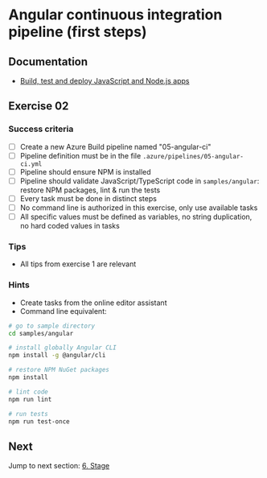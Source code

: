 # Angular continuous integration pipeline (first steps)

## Documentation

- [Build, test and deploy JavaScript and Node.js apps](https://docs.microsoft.com/en-us/azure/devops/pipelines/ecosystems/javascript)

## Exercise 02

### Success criteria

- [ ] Create a new Azure Build pipeline named "05-angular-ci"
- [ ] Pipeline definition must be in the file `.azure/pipelines/05-angular-ci.yml`
- [ ] Pipeline should ensure NPM is installed
- [ ] Pipeline should validate JavaScript/TypeScript code in `samples/angular`: restore NPM packages, lint & run the tests
- [ ] Every task must be done in distinct steps
- [ ] No command line is authorized in this exercise, only use available tasks
- [ ] All specific values must be defined as variables, no string duplication, no hard coded values in tasks

### Tips

- All tips from exercise 1 are relevant

### Hints

- Create tasks from the online editor assistant
- Command line equivalent:

```bash
# go to sample directory
cd samples/angular

# install globally Angular CLI
npm install -g @angular/cli

# restore NPM NuGet packages
npm install

# lint code
npm run lint

# run tests
npm run test-once
```

## Next

Jump to next section: [6. Stage](./06-stage.md)
